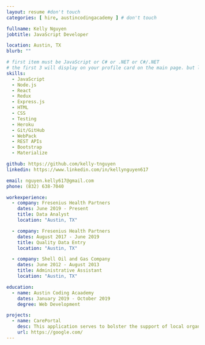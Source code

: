```yaml
---
layout: resume #don't touch
categories: [ hire, austincodingacademy ] # don't touch

fullname: Kelly Nguyen
jobtitle: JavaScript Developer

location: Austin, TX
blurb: ""

# first item must be JavaScript or C# or .NET or C#/.NET
# the first 3 will display on your profile card on the main page. but list as many as you want, they will be all be visible on your individual profile page
skills:
  - JavaScript
  - Node.js
  - React
  - Redux
  - Express.js
  - HTML
  - CSS
  - Testing
  - Heroku
  - Git/GitHub
  - WebPack
  - REST APIs
  - Bootstrap
  - Materialize

github: https://github.com/kelly-tnguyen
linkedin: https://www.linkedin.com/in/kellynguyen617

email: nguyen.kelly617@gmail.com
phone: (832) 638-7040

workexperience:
  - company: Fresenius Health Partners
    dates: June 2019 - Present
    title: Data Analyst
    location: "Austin, TX"

  - company: Fresenius Health Partners
    dates: August 2017 - June 2019
    title: Quality Data Entry
    location: "Austin, TX"

  - company: Shell Oil and Gas Company
    dates: June 2012 - August 2013
    title: Administrative Assistant
    location: "Austin, TX"

education:
  - name: Austin Coding Acaademy
    dates: January 2019 - October 2019
    degree: Web Development

projects:
  - name: CarePortal
    desc: This application serves to bolster the support of local organizations and provide to families in need by creating a catalogue of items available, donated by the community
    url: https://google.com/
---
```

